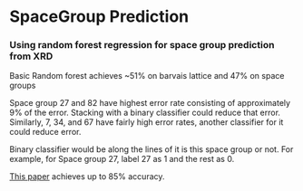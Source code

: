 
# SpaceGroup Prediction
### Using random forest regression for space group prediction from XRD 

Basic Random forest achieves ~51% on barvais  lattice and 47% on space groups

Space group 27 and 82 have highest error rate consisting of approximately 9% of the error. Stacking with a binary classifier could reduce that error. Similarly, 7, 34, and 67 have fairly high error rates, another classifier for it could reduce error. 

Binary classifier would be along the lines of it is this space group or not. For example, for Space group 27, label 27 as 1 and the rest as 0. 

[This paper](https://www.sciencedirect.com/science/article/pii/S2666389920300131#bib38) achieves up to 85% accuracy.
